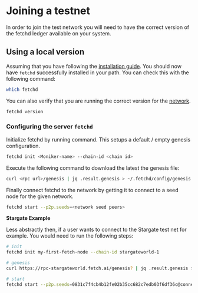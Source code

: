 # Joining a testnet

In order to join the test network you will need to have the correct version of the fetchd ledger available on your system. 

## Using a local version

Assuming that you have following the [installation guide](../building/). You should now have `fetchd` successfully installed in your path. You can check this with the following command:

```bash
which fetchd
```

You can also verify that you are running the correct version for the [network](../networks/).

```bash
fetchd version
```

### Configuring the server `fetchd`


Initialize fetchd by running command. This setups a default / empty genesis configuration.

```bash
fetchd init <Moniker-name> --chain-id <chain id>
```

Execute the following command to download the latest the genesis file:

```bash
curl <rpc url>/genesis | jq .result.genesis > ~/.fetchd/config/genesis.json`
```

Finally connect fetchd to the network by getting it to connect to a seed node for the given network.

```bash
fetchd start --p2p.seeds=<network seed peers>
```

**Stargate Example**

Less abstractly then, if a user wants to connect to the Stargate test net for example. You would need to run the following steps:


```bash
# init
fetchd init my-first-fetch-node --chain-id stargateworld-1

# genesis
curl https://rpc-stargateworld.fetch.ai/genesis? | jq .result.genesis > ~/.fetchd/config/genesis.json

# start
fetchd start --p2p.seeds=0831c7f4cb4b12fe02b35cc682c7edb03f6df36c@connect-stargateworld.t-v2-london-c.fetch-ai.com:36656
```
